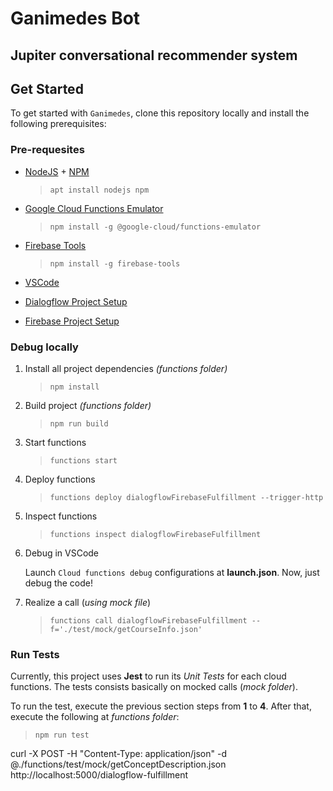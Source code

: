 # **Ganimedes Bot**
## Jupiter conversational recommender system

[logo]: ./public/ganimedes-logo.png

## **Get Started**
To get started with `Ganimedes`, clone this repository locally and install the following prerequisites:

### **Pre-requesites**

* [NodeJS](https://nodejs.org/en/) + [NPM](https://www.npmjs.com/)

    > `apt install nodejs npm` 

* [Google Cloud Functions Emulator](https://cloud.google.com/functions/docs/emulator)

    > `npm install -g @google-cloud/functions-emulator`

* [Firebase Tools](https://firebase.google.com/docs/cli/?hl=en-us)

    > `npm install -g firebase-tools`

* [VSCode](https://code.visualstudio.com/)

* [Dialogflow Project Setup](https://dialogflow.com/)

* [Firebase Project Setup](https://firebase.google.com/)

### **Debug locally**

1. Install all project dependencies *(functions folder)*

    > `npm install`

2. Build project *(functions folder)*

    > `npm run build`

3. Start functions

    > `functions start`

4. Deploy functions

    > `functions deploy dialogflowFirebaseFulfillment --trigger-http`

5. Inspect functions

    > `functions inspect dialogflowFirebaseFulfillment`

6. Debug in VSCode

    Launch `Cloud functions debug` configurations at **launch.json**. Now, just debug the code!

7. Realize a call (*using mock file*)

    > `functions call dialogflowFirebaseFulfillment --f='./test/mock/getCourseInfo.json'`

### **Run Tests**

Currently, this project uses **Jest** to run its *Unit Tests* for each cloud functions. The tests consists basically on mocked calls (*mock folder*).

To run the test, execute the previous section steps from **1** to **4**. After that, execute the following at *functions folder*:

> `npm run test`

curl -X POST -H "Content-Type: application/json" -d @./functions/test/mock/getConceptDescription.json http://localhost:5000/dialogflow-fulfillment
